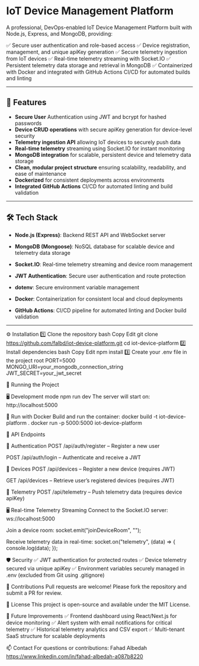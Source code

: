 # IoT Device Management Platform

A professional, DevOps-enabled IoT Device Management Platform built with Node.js, Express, and MongoDB, providing:

✅ Secure user authentication and role-based access
✅ Device registration, management, and unique apiKey generation
✅ Secure telemetry ingestion from IoT devices
✅ Real-time telemetry streaming with Socket.IO
✅ Persistent telemetry data storage and retrieval in MongoDB
✅ Containerized with Docker and integrated with GitHub Actions CI/CD for automated builds and linting



---

## 🚀 Features

- **Secure User** Authentication using JWT and bcrypt for hashed passwords
- **Device CRUD operations** with secure apiKey generation for device-level security
- **Telemetry ingestion API** allowing IoT devices to securely push data
- **Real-time telemetry** streaming using Socket.IO for instant monitoring
- **MongoDB integration** for scalable, persistent device and telemetry data storage
- **Clean, modular project structure** ensuring scalability, readability, and ease of maintenance
- **Dockerized** for consistent deployments across environments
- **Integrated GitHub Actions** CI/CD for automated linting and build validation


---

## 🛠 Tech Stack

- **Node.js (Express)**: Backend REST API and WebSocket server

- **MongoDB (Mongoose)**: NoSQL database for scalable device and telemetry data storage

- **Socket.IO**: Real-time telemetry streaming and device room management

- **JWT Authentication**: Secure user authentication and route protection

- **dotenv**: Secure environment variable management

- **Docker**: Containerization for consistent local and cloud deployments

- **GitHub Actions**: CI/CD pipeline for automated linting and Docker build validation

---

⚙️ Installation
1️⃣ Clone the repository
bash
Copy
Edit
git clone https://github.com/falbd/iot-device-platform.git
cd iot-device-platform
2️⃣ Install dependencies
bash
Copy
Edit
npm install
3️⃣ Create your .env file in the project root
PORT=5000
MONGO_URI=your_mongodb_connection_string
JWT_SECRET=your_jwt_secret

🚦 Running the Project

🖥️ Development mode
npm run dev
The server will start on:
http://localhost:5000

🐳 Run with Docker
Build and run the container:
docker build -t iot-device-platform .
docker run -p 5000:5000 iot-device-platform

📮 API Endpoints

🔐 Authentication
POST /api/auth/register – Register a new user

POST /api/auth/login – Authenticate and receive a JWT

🔧 Devices
POST /api/devices – Register a new device (requires JWT)

GET /api/devices – Retrieve user’s registered devices (requires JWT)

📡 Telemetry
POST /api/telemetry – Push telemetry data (requires device apiKey)

🖥️ Real-time Telemetry Streaming
Connect to the Socket.IO server:
ws://localhost:5000

Join a device room:
socket.emit("joinDeviceRoom", "<deviceId>");

Receive telemetry data in real-time:
socket.on("telemetry", (data) => {
  console.log(data);
});

🛡 Security
✅ JWT authentication for protected routes
✅ Device telemetry secured via unique apiKey
✅ Environment variables securely managed in .env (excluded from Git using .gitignore)

🤝 Contributions
Pull requests are welcome! Please fork the repository and submit a PR for review.

📄 License
This project is open-source and available under the MIT License.

🚀 Future Improvements
✅ Frontend dashboard using React/Next.js for device monitoring
✅ Alert system with email notifications for critical telemetry
✅ Historical telemetry analytics and CSV export
✅ Multi-tenant SaaS structure for scalable deployments

📫 Contact
For questions or contributions:
Fahad Albedah
https://www.linkedin.com/in/fahad-albedah-a087b8220